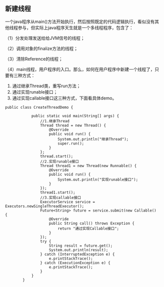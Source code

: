 ## 新建线程

一个java程序从main\(\)方法开始执行，然后按照既定的代码逻辑执行，看似没有其他线程参与，但实际上java程序天生就是一个多线程程序，包含了：

（1）分发处理发送给给JVM信号的线程；

（2）调用对象的finalize方法的线程；

（3）清除Reference的线程；

（4）main线程，用户程序的入口。那么，如何在用户程序中新建一个线程了，只要有三种方式：

1. 通过继承Thread类，重写run方法；
2. 通过实现runable接口；
3. 通过实现callable接口这三种方式，下面看具体demo。

```
public class CreateThreadDemo {

            public static void main(String[] args) {
                //1.继承Thread
                Thread thread = new Thread() {
                    @Override
                    public void run() {
                        System.out.println("继承Thread");
                        super.run();
                    }
                };
                thread.start();
                //2.实现runable接口
                Thread thread1 = new Thread(new Runnable() {
                    @Override
                    public void run() {
                        System.out.println("实现runable接口");
                    }
                });
                thread1.start();
                //3.实现callable接口
                ExecutorService service = Executors.newSingleThreadExecutor();
                Future<String> future = service.submit(new Callable() {
                    @Override
                    public String call() throws Exception {
                        return "通过实现Callable接口";
                    }
                });
                try {
                    String result = future.get();
                    System.out.println(result);
                } catch (InterruptedException e) {
                    e.printStackTrace();
                } catch (ExecutionException e) {
                    e.printStackTrace();
                }
            }
        }
```



